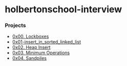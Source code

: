 # holbertonschool-interview

### Projects

- [0x00. Lockboxes](https://github.com/lh1008/holbertonschool-interview/tree/main/0x00-lockboxes)
- [0x01-insert_in_sorted_linked_list](https://github.com/lh1008/holbertonschool-interview/tree/main/0x01-insert_in_sorted_linked_list)
- [0x02. Heap Insert](https://github.com/lh1008/holbertonschool-interview/tree/main/0x02-heap_insert)
- [0x03. Minimum Operations](https://github.com/lh1008/holbertonschool-interview/tree/main/0x03-minimum_operations#0x03-minimum-operations)
- [0x04. Sandpiles]()
